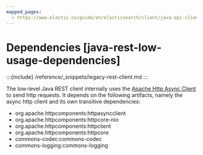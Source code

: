 ```yaml
---
mapped_pages:
  - https://www.elastic.co/guide/en/elasticsearch/client/java-api-client/current/java-rest-low-usage-dependencies.html
---
```


# Dependencies [java-rest-low-usage-dependencies]

:::{include} /reference/_snippets/legacy-rest-client.md
:::

The low-level Java REST client internally uses the [Apache Http Async Client](https://hc.apache.org/httpcomponents-asyncclient-4.1.x/) to send http requests. It depends on the following artifacts, namely the async http client and its own transitive dependencies:

* org.apache.httpcomponents:httpasyncclient
* org.apache.httpcomponents:httpcore-nio
* org.apache.httpcomponents:httpclient
* org.apache.httpcomponents:httpcore
* commons-codec:commons-codec
* commons-logging:commons-logging

